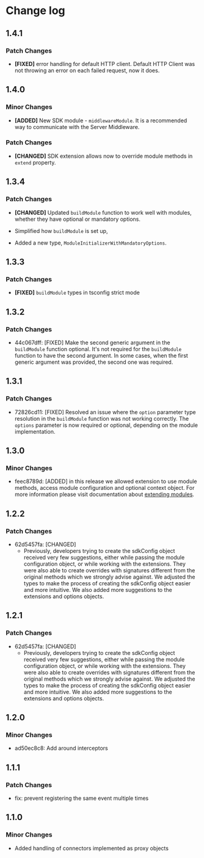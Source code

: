 # Change log

## 1.4.1

### Patch Changes

- **[FIXED]** error handling for default HTTP client. Default HTTP Client was not throwing an error on each failed request, now it does.

## 1.4.0

### Minor Changes

- **[ADDED]** New SDK module - `middlewareModule`. It is a recommended way to communicate with the Server Middleware.

### Patch Changes

- **[CHANGED]** SDK extension allows now to override module methods in `extend` property.

## 1.3.4

### Patch Changes

- **[CHANGED]** Updated `buildModule` function to work well with modules, whether they have optional or mandatory options.

- Simplified how `buildModule` is set up,
- Added a new type, `ModuleInitializerWithMandatoryOptions`.

## 1.3.3

### Patch Changes

- **[FIXED]** `buildModule` types in tsconfig strict mode

## 1.3.2

### Patch Changes

- 44c067dff: [FIXED] Make the second generic argument in the `buildModule` function optional. It's not required for the `buildModule` function to have the second argument. In some cases, when the first generic argument was provided, the second one was required.

## 1.3.1

### Patch Changes

- 72826cd11: [FIXED] Resolved an issue where the `option` parameter type resolution in the `buildModule` function was not working correctly. The `options` parameter is now required or optional, depending on the module implementation.

## 1.3.0

### Minor Changes

- feec8789d: [ADDED] in this release we allowed extension to use module methods, access module configuration and optional context object. For more information please visit documentation about [extending modules](https://docs.vuestorefront.io/sdk/advanced/extending-module#extend).

## 1.2.2

### Patch Changes

- 62d5457fa: [CHANGED]
  - Previously, developers trying to create the sdkConfig object received very few suggestions, either while passing the module configuration object, or while working with the extensions. They were also able to create overrides with signatures different from the original methods which we strongly advise against. We adjusted the types to make the process of creating the sdkConfig object easier and more intuitive. We also added more suggestions to the extensions and options objects.

## 1.2.1

### Patch Changes

- 62d5457fa: [CHANGED]
  - Previously, developers trying to create the sdkConfig object received very few suggestions, either while passing the module configuration object, or while working with the extensions. They were also able to create overrides with signatures different from the original methods which we strongly advise against. We adjusted the types to make the process of creating the sdkConfig object easier and more intuitive. We also added more suggestions to the extensions and options objects.

## 1.2.0

### Minor Changes

- ad50ec8c8: Add around interceptors

## 1.1.1

### Patch Changes

- fix: prevent registering the same event multiple times

## 1.1.0

### Minor Changes

- Added handling of connectors implemented as proxy objects
